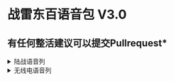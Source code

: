 
# 战雷东百语音包 V3.0

## 有任何整活建议可以提交Pullrequest*

<details>
<summary>陆战语音列</summary>
<table>
    <tr>
        <td>语音名</td>
        <td>触发器</td>
        <td>语音 内容</td>
    </tr>
    <tr>
        <td colspan="3">火炮操作员复诵指令</td>
    </tr>
    <tr>
        <td>voice_message_artillery_1</td>
        <td>火炮操作员复诵火炮指令 数字1</td>
        <td>/</td>
    </tr>
    <tr>
        <td>voice_message_artillery_2</td>
        <td>火炮操作员复诵火炮指令 数字2</td>
        <td>/</td>
    </tr>
    <tr>
        <td>voice_message_artillery_3</td>
        <td>火炮操作员复诵火炮指令 数字3</td>
        <td>/</td>
    </tr>
    <tr>
        <td>voice_message_artillery_4</td>
        <td>火炮操作员复诵火炮指令 数字4</td>
        <td>/</td>
    </tr>
    <tr>
        <td>voice_message_artillery_5</td>
        <td>火炮操作员复诵火炮指令 数字5</td>
        <td>/</td>
    </tr>
    <tr>
        <td>voice_message_artillery_6</td>
        <td>火炮操作员复诵火炮指令 数字6</td>
        <td>/</td>
    </tr>
    <tr>
        <td>voice_message_artillery_7</td>
        <td>火炮操作员复诵火炮指令 数字7</td>
        <td>/</td>
    </tr>
    <tr>
        <td>voice_message_artillery_8</td>
        <td>火炮操作员复诵火炮指令 数字8</td>
        <td>/</td>
    </tr>
    <tr>
        <td>voice_message_artillery_9</td>
        <td>火炮操作员复诵火炮指令 数字9</td>
        <td>/</td>
    </tr>
    <tr>
        <td>voice_message_artillery_10</td>
        <td>火炮操作员复诵火炮指令 数字10</td>
        <td>/</td>
    </tr>
    <tr>
        <td>voice_message_artillery_A</td>
        <td>火炮操作员复诵火炮指令 字母A</td>
        <td>/</td>
    </tr>
    <tr>
        <td>voice_message_artillery_B</td>
        <td>火炮操作员复诵火炮指令 字母B</td>
        <td>/</td>
    </tr>
    <tr>
        <td>voice_message_artillery_C</td>
        <td>火炮操作员复诵火炮指令 字母C</td>
        <td>/</td>
    </tr>
    <tr>
        <td>voice_message_artillery_D</td>
        <td>火炮操作员复诵火炮指令 字母D</td>
        <td>/</td>
    </tr>
    <tr>
        <td>voice_message_artillery_E</td>
        <td>火炮操作员复诵火炮指令 字母E</td>
        <td>/</td>
    </tr>
    <tr>
        <td>voice_message_artillery_F</td>
        <td>火炮操作员复诵火炮指令 字母F</td>
        <td>/</td>
    </tr>
    <tr>
        <td>voice_message_artillery_G</td>
        <td>火炮操作员复诵火炮指令 字母G</td>
        <td>/</td>
    </tr>
    <tr>
        <td>voice_message_artillery_H</td>
        <td>火炮操作员复诵火炮指令 字母H</td>
        <td>/</td>
    </tr>
    <tr>
        <td>voice_message_artillery_I</td>
        <td>火炮操作员复诵火炮指令 字母I</td>
        <td>/</td>
    </tr>
    <tr>
        <td>voice_message_artillery_J</td>
        <td>火炮操作员复诵火炮指令 字母J</td>
        <td>/</td>
    </tr>
    <tr>
        <td>voice_message_artillery_acknowledged_*</td>
        <td>火炮操作员复诵火炮指令 确认打击</td>
        <td>/</td>
    </tr>
    <tr>
        <td>voice_message_artillery_bracketed_*</td>
        <td>火炮操作员复诵火炮指令 确认覆盖</td>
        <td>/</td>
    </tr>
    <tr>
        <td>voice_message_artillery_open_fire_*</td>
        <td>火炮操作员复诵火炮指令 确认开火</td>
        <td>/</td>
    </tr>
    <tr>
        <td>voice_message_artillery_understood_*</td>
        <td>火炮操作员复诵火炮指令 确认打击</td>
        <td>/</td>
    </tr>
    <tr>
        <td colspan="3">空中支援</td>
    </tr>
    <tr>
        <td>voice_message_aviation_on_the_way_v1</td>
        <td>要求空中支援 (街机模式)</td>
        <td>(团长) 我现在刚下高铁嗷!</td>
    </tr>
    <tr>
        <td>voice_message_aviation_on_the_way_v2</td>
        <td>要求空中支援 (街机模式)</td>
        <td>(虎哥) 黑牛白牛dell沈阳了嗷!</td>
    </tr>
    <tr>
        <td>voice_message_aviation_on_the_way_v3</td>
        <td>要求空中支援 (街机模式)</td>
        <td>(赵三金) 咋地没拿我当回事啊!</td>
    </tr>
    <tr>
        <td colspan="3">通讯员喊话内容</td>
    </tr>
    <tr>
        <td>voice_message_chief_air_danger_*_*</td>
        <td>空中警报(敌机)</td>
        <td>(虎哥) 就你还想抓我啊</td>
    </tr>
    <tr>
        <td>voice_message_chief_artillery_danger_*</td>
        <td>火炮即将打击附近</td>
        <td>(刀哥) 举报的诶举报的,你看着没</td>
    </tr>
    <tr>
        <td>voice_message_chief_artillery_danger_*</td>
        <td>火炮即将打击附近</td>
        <td>(刀哥) 天天炸我, 完事这边把还举报我</td>
    </tr>
    <tr>
        <td>voice_message_chief_artillery_danger_*</td>
        <td>火炮即将打击附近</td>
        <td>(刀哥) 天天来轰炸我啊,看着没</td>
    </tr>
    <tr>
        <td>voice_message_chief_battle_loose_*</td>
        <td>对局失败</td>
        <td>(刀哥) 钱扣七百多</td>
    </tr>
    <tr>
        <td>voice_message_chief_battle_start_*_*</td>
        <td>对局开始 通讯员喊话</td>
        <td>(小亮) 你不带你那俩狗徒弟来沈阳了么</td>
    </tr>
    <tr>
        <td>voice_message_chief_battle_win_*</td>
        <td>对局胜利</td>
        <td>(虎哥) 哥们给我拿五百块钱吧</td>
    </tr>
    <tr>
        <td colspan="3">车长喊话内容</td>
    </tr>
    <tr>
        <td>voice_message_commander_art_1</td>
        <td>车长下达火炮指令 数字1</td>
        <td>(刀哥) 噫</td>
    </tr>
    <tr>
        <td>voice_message_commander_art_2</td>
        <td>车长下达火炮指令 数字2</td>
        <td>(刀哥) 而!</td>
    </tr>
    <tr>
        <td>voice_message_commander_art_3</td>
        <td>车长下达火炮指令 数字3</td>
        <td>(刀哥) 山</td>
    </tr>
    <tr>
        <td>voice_message_commander_art_4</td>
        <td>车长下达火炮指令 数字4</td>
        <td>(刀哥) 是!</td>
    </tr>
    <tr>
        <td>voice_message_commander_art_5</td>
        <td>车长下达火炮指令 数字5</td>
        <td>(刀哥) 无↑</td>
    </tr>
    <tr>
        <td>voice_message_commander_art_6</td>
        <td>车长下达火炮指令 数字6</td>
        <td>(刀哥) 六</td>
    </tr>
    <tr>
        <td>voice_message_commander_art_7</td>
        <td>车长下达火炮指令 数字7</td>
        <td>(刀哥) 漆</td>
    </tr>
    <tr>
        <td>voice_message_commander_art_8</td>
        <td>车长下达火炮指令 数字8</td>
        <td>(刀哥) 班</td>
    </tr>
    <tr>
        <td>voice_message_commander_art_9</td>
        <td>车长下达火炮指令 数字9</td>
        <td>(刀哥) 就↑</td>
    </tr>
    <tr>
        <td>voice_message_commander_art_10</td>
        <td>车长下达火炮指令 数字10</td>
        <td>(刀哥) 食↓</td>
    </tr>
    <tr>
        <td>voice_message_commander_art_A</td>
        <td>车长下达火炮指令 字母A</td>
        <td>(刀哥) 啊?!</td>
    </tr>
    <tr>
        <td>voice_message_commander_art_B</td>
        <td>车长下达火炮指令 字母B</td>
        <td>(刀哥) 逼</td>
    </tr>
    <tr>
        <td>voice_message_commander_art_C</td>
        <td>车长下达火炮指令 字母C</td>
        <td>(刀哥) 脆</td>
    </tr>
    <tr>
        <td>voice_message_commander_art_D</td>
        <td>车长下达火炮指令 字母D</td>
        <td>(刀哥) 刀!</td>
    </tr>
    <tr>
        <td>voice_message_commander_art_E</td>
        <td>车长下达火炮指令 字母E</td>
        <td>(刀哥) 一!</td>
    </tr>
    <tr>
        <td>voice_message_commander_art_F</td>
        <td>车长下达火炮指令 字母F</td>
        <td>(刀哥) 封</td>
    </tr>
    <tr>
        <td>voice_message_commander_art_G</td>
        <td>车长下达火炮指令 字母G</td>
        <td>(刀哥) 肛</td>
    </tr>
    <tr>
        <td>voice_message_commander_art_H</td>
        <td>车长下达火炮指令 字母H</td>
        <td>(刀哥) 虎</td>
    </tr>
    <tr>
        <td>voice_message_commander_art_I</td>
        <td>车长下达火炮指令 字母I</td>
        <td>(刀哥) 你</td>
    </tr>
    <tr>
        <td>voice_message_commander_art_J</td>
        <td>车长下达火炮指令 字母J</td>
        <td>(刀哥) 举</td>
    </tr>
    <tr>
        <td>voice_message_commander_art_barrage_*</td>
        <td>车长下达火炮指令 炮击要求覆盖</td>
        <td>/</td>
    </tr>
    <tr>
        <td>voice_message_commander_art_coordinates_*_*</td>
        <td>车长下达火炮指令 炮击标定目标</td>
        <td>/</td>
    </tr>
    <tr>
        <td>voice_message_commander_art_destroy_*</td>
        <td>车长下达火炮指令 炮击要求击毁</td>
        <td>(虎哥) 来后空翻踢死他</td>
    </tr>
    <tr>
        <td>voice_message_commander_art_on_me_*_*</td>
        <td>车长下达火炮指令 炮击标定自己为目标</td>
        <td>(虎哥) 全体目光向我看齐啊...没毛病啊</td>
    </tr>
    <tr>
        <td>voice_message_commander_art_request_*</td>
        <td>车长下达火炮指令 炮击要求启动</td>
        <td>(虎哥) 小亮给他整个活</td>
    </tr>
    <tr>
        <td>voice_message_commander_bail_v1_*</td>
        <td>自主弃车</td>
        <td>(刀哥) 哎呀妈呀没有活了, 拉跨了</td>
    </tr>
    <tr>
        <td>voice_message_commander_bail_v2_*</td>
        <td>自主弃车</td>
        <td>(刀哥) 当场就屎啦</td>
    </tr>
    <tr>
        <td>voice_message_commander_battle_start_v1_*</td>
        <td>对局开始 车长喊话</td>
        <td>(团长) 我来沈阳站了</td>
    </tr>
    <tr>
        <td>voice_message_commander_battle_start_v2_*</td>
        <td>对局开始 车长喊话</td>
        <td>(团长) 你不是说你在沈阳么</td>
    </tr>
    <tr>
        <td>voice_message_commander_correction_002</td>
        <td>车长指示修正角度 20度</td>
        <td>/</td>
    </tr>
    <tr>
        <td>voice_message_commander_correction_004</td>
        <td>车长指示修正角度 40度</td>
        <td>/</td>
    </tr>
    <tr>
        <td>voice_message_commander_correction_006</td>
        <td>车长指示修正角度 60度</td>
        <td>/</td>
    </tr>
    <tr>
        <td>voice_message_commander_correction_008</td>
        <td>车长指示修正角度 80度</td>
        <td>/</td>
    </tr>
    <tr>
        <td>voice_message_commander_correction_010</td>
        <td>车长指示修正角度 100度</td>
        <td>/</td>
    </tr>
    <tr>
        <td>voice_message_commander_correction_012</td>
        <td>车长指示修正角度 120度</td>
        <td>/</td>
    </tr>
    <tr>
        <td>voice_message_commander_correction_014</td>
        <td>车长指示修正角度 140度</td>
        <td>/</td>
    </tr>
    <tr>
        <td>voice_message_commander_correction_016</td>
        <td>车长指示修正角度 160度</td>
        <td>/</td>
    </tr>
    <tr>
        <td>voice_message_commander_correction_left_*</td>
        <td>车长指示朝左修正炮管</td>
        <td>/</td>
    </tr>
    <tr>
        <td>voice_message_commander_correction_right_*</td>
        <td>车长指示朝右修正炮管</td>
        <td>/</td>
    </tr>
    <tr>
        <td>voice_message_commander_crew_lost_*</td>
        <td>成员阵亡</td>
        <td>(虎哥) 啊…徒弟!!</td>
    </tr>
    <tr>
        <td>voice_message_commander_engine_prepare</td>
        <td>引擎待命</td>
        <td>/</td>
    </tr>
    <tr>
        <td>voice_message_commander_engine_start_*</td>
        <td>发动引擎</td>
        <td>/</td>
    </tr>
    <tr>
        <td>voice_message_commander_engine_stop_*</td>
        <td>停止引擎</td>
        <td>/</td>
    </tr>
    <tr>
        <td>voice_message_commander_load_AP_*</td>
        <td>申请装填穿甲弹</td>
        <td>(刀哥) 铁片子</td>
    </tr>
    <tr>
        <td>voice_message_commander_load_canister_*</td>
        <td>申请装填霰弹</td>
        <td>(刀哥) 鞭炮</td>
    </tr>
    <tr>
        <td>voice_message_commander_load_flares_*</td>
        <td>申请装填干扰弹</td>
        <td>(刀哥) 打火机</td>
    </tr>
    <tr>
        <td>voice_message_commander_load_frag_*</td>
        <td>申请装填榴弹</td>
        <td>(刀哥) 敌敌畏</td>
    </tr>
    <tr>
        <td>voice_message_commander_load_HE_*</td>
        <td>申请装填高爆弹</td>
        <td>(刀哥) 肛瘘</td>
    </tr>
    <tr>
        <td>voice_message_commander_load_HEAT_*</td>
        <td>申请装填破甲弹</td>
        <td>(刀哥) 泰森</td>
    </tr>
    <tr>
        <td>voice_message_commander_load_HESH_*</td>
        <td>申请装填碎甲弹</td>
        <td>(刀哥) 胶布</td>
    </tr>
    <tr>
        <td>voice_message_commander_load_missile_*</td>
        <td>申请装填炮射导弹</td>
        <td>(刀哥) 牛牛</td>
    </tr>
    <tr>
        <td>voice_message_commander_load_sabot_*</td>
        <td>申请装填硬芯穿甲弹</td>
        <td>(刀哥) 啤酒瓶子</td>
    </tr>
    <tr>
        <td>voice_message_commander_load_smoke_*</td>
        <td>申请装填烟雾弹</td>
        <td>(刀哥) 煊赫门</td>
    </tr>
    <tr>
        <td>voice_message_commander_move_backward_*</td>
        <td>车长指示后退</td>
        <td>(赵三金) 链子都蹬折了 </td>
    </tr>
    <tr>
        <td>voice_message_commander_move_faster_*</td>
        <td>车长指示加速</td>
        <td>(赵三金) 我开的够快了</td>
    </tr>
    <tr>
        <td>voice_message_commander_move_forward_*</td>
        <td>车长指示前进</td>
        <td>(赵三金) 上哪啊</td>
    </tr>
    <tr>
        <td>voice_message_commander_move_revvs_*</td>
        <td>车长指示倒车</td>
        <td>(赵三金) 你快点的啊!</td>
    </tr>
    <tr>
        <td>voice_message_commander_move_slower_*</td>
        <td>车长指示减速</td>
        <td>(赵三金) 反正我就一直走呢, 开着导航</td>
    </tr>
    <tr>
        <td>voice_message_commander_move_stop_*</td>
        <td>车长指示刹停整车</td>
        <td>(赵三金) 司机, 懂不懂?</td>
    </tr>
    <tr>
        <td>voice_message_commander_night_vision_off_*</td>
        <td>车长指示关闭夜视仪</td>
        <td>/</td>
    </tr>
    <tr>
        <td>voice_message_commander_night_vision_on_*</td>
        <td>车长指示开启夜视仪</td>
        <td>/</td>
    </tr>
    <tr>
        <td>voice_message_commander_reload_*</td>
        <td>车长指示重新装填弹药</td>
        <td>/</td>
    </tr>
    <tr>
        <td>voice_message_commander_shot_*</td>
        <td>车长下达开炮许可</td>
        <td>/</td>
    </tr>
    <tr>
        <td>voice_message_commander_shovel_off_*</td>
        <td>车长指示关闭前车铲</td>
        <td>/</td>
    </tr>
    <tr>
        <td>voice_message_commander_shovel_on_*</td>
        <td>车长指示打开前车铲</td>
        <td>/</td>
    </tr>
    <tr>
        <td>voice_message_commander_stabilizer_off_*</td>
        <td>车长指示关闭稳定器</td>
        <td>/</td>
    </tr>
    <tr>
        <td>voice_message_commander_stabilizer_on_*</td>
        <td>车长指示打开稳定器</td>
        <td>/</td>
    </tr>
    <tr>
        <td>voice_message_commander_target</td>
        <td>车长指示目标</td>
        <td>(刀哥) 搁!</td>
    </tr>
    <tr>
        <td>voice_message_commander_target_1_h</td>
        <td>车长指示目标在1点钟方向</td>
        <td>(刀哥) 噫</td>
    </tr>
    <tr>
        <td>voice_message_commander_target_2_h</td>
        <td>车长指示目标在2点钟方向</td>
        <td>(刀哥) 而!</td>
    </tr>
    <tr>
        <td>voice_message_commander_target_3_h</td>
        <td>车长指示目标在3点钟方向</td>
        <td>(刀哥) 山</td>
    </tr>
    <tr>
        <td>voice_message_commander_target_4_h</td>
        <td>车长指示目标在4点钟方向</td>
        <td>(刀哥) 是!</td>
    </tr>
    <tr>
        <td>voice_message_commander_target_5_h</td>
        <td>车长指示目标在5点钟方向</td>
        <td>(刀哥) 无↑</td>
    </tr>
    <tr>
        <td>voice_message_commander_target_6_h</td>
        <td>车长指示目标在6点钟方向</td>
        <td>(刀哥) 六</td>
    </tr>
    <tr>
        <td>voice_message_commander_target_7_h</td>
        <td>车长指示目标在7点钟方向</td>
        <td>(刀哥) 漆</td>
    </tr>
    <tr>
        <td>voice_message_commander_target_8_h</td>
        <td>车长指示目标在8点钟方向</td>
        <td>(刀哥) 班</td>
    </tr>
    <tr>
        <td>voice_message_commander_target_9_h</td>
        <td>车长指示目标在9点钟方向</td>
        <td>(刀哥) 就↑</td>
    </tr>
    <tr>
        <td>voice_message_commander_target_10_h</td>
        <td>车长指示目标在10点钟方向</td>
        <td>(刀哥) 食↓</td>
    </tr>
    <tr>
        <td>voice_message_commander_target_11_h</td>
        <td>车长指示目标在11点钟方向</td>
        <td>(刀哥) 食↓噫</td>
    </tr>
    <tr>
        <td>voice_message_commander_target_12_h</td>
        <td>车长指示目标在12点钟方向</td>
        <td>(刀哥) 食↓而</td>
    </tr>
    <tr>
        <td>voice_message_commander_target_300_m</td>
        <td>车长指示目标在300米</td>
        <td>(刀哥) 山 白</td>
    </tr>
    <tr>
        <td>voice_message_commander_target_350_m</td>
        <td>车长指示目标在350米</td>
        <td>(刀哥) 山 白 无</td>
    </tr>
    <tr>
        <td>voice_message_commander_target_400_m</td>
        <td>车长指示目标在400米</td>
        <td>(刀哥) 是 白</td>
    </tr>
    <tr>
        <td>voice_message_commander_target_450_m</td>
        <td>车长指示目标在450米</td>
        <td>(刀哥) 是 白 无</td>
    </tr>
    <tr>
        <td>voice_message_commander_target_500_m</td>
        <td>车长指示目标在500米</td>
        <td>(刀哥) 无 白</td>
    </tr>
    <tr>
        <td>voice_message_commander_target_550_m</td>
        <td>车长指示目标在550米</td>
        <td>(刀哥) 无 白 无</td>
    </tr>
    <tr>
        <td>voice_message_commander_target_600_m</td>
        <td>车长指示目标在600米</td>
        <td>(刀哥) 六 白</td>
    </tr>
    <tr>
        <td>voice_message_commander_target_650_m</td>
        <td>车长指示目标在650米</td>
        <td>(刀哥) 六 白 无</td>
    </tr>
    <tr>
        <td>voice_message_commander_target_700_m</td>
        <td>车长指示目标在700米</td>
        <td>(刀哥) 漆 白</td>
    </tr>
    <tr>
        <td>voice_message_commander_target_750_m</td>
        <td>车长指示目标在750米</td>
        <td>(刀哥) 漆 白 无</td>
    </tr>
    <tr>
        <td>voice_message_commander_target_800_m</td>
        <td>车长指示目标在800米</td>
        <td>(刀哥) 班 白</td>
    </tr>
    <tr>
        <td>voice_message_commander_target_850_m</td>
        <td>车长指示目标在850米</td>
        <td>(刀哥) 班 白 无</td>
    </tr>
    <tr>
        <td>voice_message_commander_target_900_m</td>
        <td>车长指示目标在900米</td>
        <td>(刀哥) 就 白</td>
    </tr>
    <tr>
        <td>voice_message_commander_target_950_m</td>
        <td>车长指示目标在950米</td>
        <td>(刀哥) 就 白 无</td>
    </tr>
    <tr>
        <td>voice_message_commander_target_1000_m</td>
        <td>车长指示目标在1000米</td>
        <td>(刀哥) 噫 钱</td>
    </tr>
    <tr>
        <td>voice_message_commander_target_1100_m</td>
        <td>车长指示目标在1100米</td>
        <td>(刀哥) 噫 钱 噫</td>
    </tr>
    <tr>
        <td>voice_message_commander_target_1200_m</td>
        <td>车长指示目标在1200米</td>
        <td>(刀哥) 噫 钱 而</td>
    </tr>
    <tr>
        <td>voice_message_commander_target_1300_m</td>
        <td>车长指示目标在1300米</td>
        <td>(刀哥) 噫 钱 山</td>
    </tr>
    <tr>
        <td>voice_message_commander_target_1400_m</td>
        <td>车长指示目标在1400米</td>
        <td>(刀哥) 噫 钱 是</td>
    </tr>
    <tr>
        <td>voice_message_commander_target_1500_m</td>
        <td>车长指示目标在1500米</td>
        <td>(刀哥) 噫 钱 无</td>
    </tr>
    <tr>
        <td>voice_message_commander_target_1600_m</td>
        <td>车长指示目标在1600米</td>
        <td>(刀哥) 噫 钱 六</td>
    </tr>
    <tr>
        <td>voice_message_commander_target_1700_m</td>
        <td>车长指示目标在1700米</td>
        <td>(刀哥) 噫 钱 漆</td>
    </tr>
    <tr>
        <td>voice_message_commander_target_1800_m</td>
        <td>车长指示目标在1800米</td>
        <td>(刀哥) 噫 钱 班</td>
    </tr>
    <tr>
        <td>voice_message_commander_target_1900_m</td>
        <td>车长指示目标在1900米</td>
        <td>(刀哥) 噫 钱 就</td>
    </tr>
    <tr>
        <td>voice_message_commander_target_2000_m</td>
        <td>车长指示目标在2000米</td>
        <td>(刀哥) 而 钱 </td>
    </tr>
    <tr>
        <td>voice_message_commander_target_APC</td>
        <td>车长指示目标类型 北约装甲运兵车</td>
        <td>(虎哥) 肉丝</td>
    </tr>
    <tr>
        <td>voice_message_commander_target_BMP</td>
        <td>车长指示目标类型 苏联步兵战斗坦克</td>
        <td>(虎哥) 贝塔</td>
    </tr>
    <tr>
        <td>voice_message_commander_target_car</td>
        <td>车长指示目标类型 车辆(总类型)</td>
        <td>(赵三金) 自行车</td>
    </tr>
    <tr>
        <td>voice_message_commander_target_prem_*</td>
        <td>车长指示目标类型 金鹰坦克</td>
        <td>(蛇哥) 病猫!</td>
    </tr>
    <tr>
        <td>voice_message_commander_target_aircraft</td>
        <td>车长指示目标类型 空中单位(飞机)</td>
        <td>(赵三金) 鸟</td>
    </tr>
    <tr>
        <td>voice_message_commander_target_helicopter</td>
        <td>车长指示目标类型 直升机</td>
        <td>(赵三金) 鸟</td>
    </tr>
    <tr>
        <td>voice_message_commander_target_abrams</td>
        <td>车长指示目标类型 艾布拉姆斯</td>
        <td>(虎哥) 小摩托车</td>
    </tr>
    <tr>
        <td>voice_message_commander_target_leclerc</td>
        <td>车长指示目标类型 勒克莱尔</td>
        <td>(虎哥) 硬头皮</td>
    </tr>
    <tr>
        <td>voice_message_commander_target_leopard</td>
        <td>车长指示目标类型 现代豹式坦克</td>
        <td>(虎哥) 跑男</td>
    </tr>
    <tr>
        <td>voice_message_commander_target_merkava</td>
        <td>车长指示目标类型 梅卡瓦</td>
        <td>(虎哥) 绿毛龟</td>
    </tr>
    <tr>
        <td>voice_message_commander_target_MLRS</td>
        <td>车长指示目标类型 自行火箭炮</td>
        <td>(赵三金) 弹弓子!</td>
    </tr>
    <tr>
        <td>voice_message_commander_target_SAM</td>
        <td>车长指示目标类型 地对空导弹</td>
        <td>(刀哥) 弹球!</td>
    </tr>
    <tr>
        <td>voice_message_commander_target_t34</td>
        <td>车长指示目标类型 苏联制T34</td>
        <td>(刀哥) 雷公!</td>
    </tr>
    <tr>
        <td>voice_message_commander_target_t64</td>
        <td>车长指示目标类型 苏联制T64</td>
        <td>(刀哥) 雷公!</td>
    </tr>
    <tr>
        <td>voice_message_commander_target_t72</td>
        <td>车长指示目标类型 苏联制T72</td>
        <td>(刀哥) 雷公!</td>
    </tr>
    <tr>
        <td>voice_message_commander_target_t80</td>
        <td>车长指示目标类型 苏联制T80</td>
        <td>(刀哥) 雷公!</td>
    </tr>
    <tr>
        <td>voice_message_commander_target_panther</td>
        <td>车长指示目标类型 豹式坦克</td>
        <td>(虎哥) 宝马Z4er!</td>
    </tr>
    <tr>
        <td>voice_message_commander_target_tiger</td>
        <td>车长指示目标类型 虎式坦克</td>
        <td>(刀哥) 虎哥!</td>
    </tr>
    <tr>
        <td>voice_message_commander_target_SPAA</td>
        <td>车长指示目标类型 防空车(防空系统)</td>
        <td>(虎哥) 旋风!</td>
    </tr>
    <tr>
        <td>voice_message_commander_target_tank</td>
        <td>车长指示目标类型 坦克(总类型)</td>
        <td>(虎哥) 刀哥嗷!</td>
    </tr>
    <tr>
        <td>voice_message_commander_target_vehicle</td>
        <td>车长指示目标类型 载具(总类型)</td>
        <td>(虎哥) 刀哥嗷!</td>
    </tr>
    <tr>
        <td>voice_message_commander_target_enemy</td>
        <td>车长指示目标类型 敌军单词</td>
        <td>(刀哥) 啊??↑</td>
    </tr>
    <tr>
        <td>voice_message_commander_target_distance_*</td>
        <td>车长指示目标类型 距离单词</td>
        <td>/</td>
    </tr>
    <tr>
        <td>voice_message_commander_target_near_*</td>
        <td>车长指示目标逼近</td>
        <td>/</td>
    </tr>
    <tr>
        <td>voice_message_commander_target_on_the_move_*</td>
        <td>车长指示目标正在移动</td>
        <td>/</td>
    </tr>
    <tr>
        <td>voice_message_commander_ucav_launch_*</td>
        <td>车长指示释放电子侦察机</td>
        <td>/</td>
    </tr>
    <tr>
        <td>voice_message_commander_ucav_recover_*</td>
        <td>车长指示收回电子侦察机</td>
        <td>/</td>
    </tr>
    <tr>
        <td colspan="3">驾驶员/炮手/二炮手 喊话内容</td>
    </tr>
    <tr>
        <td>voice_message_driver_armor_breached_*</td>
        <td>驾驶员报告 我方装甲被穿透</td>
        <td>(刀哥) 你是不是没有事干了</td>
    </tr>
    <tr>
        <td>voice_message_gunner_armor_breached_*</td>
        <td>驾驶员报告 我方装甲被穿透</td>
        <td>(刀哥) 你是不是没有事干了</td>
    </tr>
    <tr>
        <td>voice_message_loader_armor_breached_*</td>
        <td>驾驶员报告 我方装甲被穿透</td>
        <td>(刀哥) 你是不是没有事干了</td>
    </tr>
    <tr>
        <td>voice_message_driver_battle_ready_*</td>
        <td>对局开始 驾驶员 喊话</td>
        <td>(唐老鸭) 这玩意都不能白卡啊, 记住了</td>
    </tr>
    <tr>
        <td>voice_message_gunner_battle_ready_*</td>
        <td>对局开始 炮手 喊话</td>
        <td>(虎哥) 我宣布个事</td>
    </tr>
    <tr>
        <td>voice_message_loader_battle_ready_*</td>
        <td>对局开始 二炮手 喊话</td>
        <td>(刀哥) 没有用,有啥用啊!</td>
    </tr>
    <tr>
        <td>voice_message_driver_gunner_stunned_*</td>
        <td>炮手受伤</td>
        <td>(虎哥) 放开我徒弟雷公</td>
    </tr>
    <tr>
        <td>voice_message_loader_gunner_stunned_*</td>
        <td>炮手受伤</td>
        <td>(虎哥) 放开我徒弟雷公</td>
    </tr>
    <tr>
        <td>voice_message_loader_gunner_stunned_*</td>
        <td>炮手受伤</td>
        <td>(虎哥) 放开我徒弟雷公</td>
    </tr>
    <tr>
        <td>voice_message_gunner_damaged_*</td>
        <td>炮手受伤</td>
        <td>(虎哥) 放开我徒弟雷公</td>
    </tr>
    <tr>
        <td>voice_message_driver_gunner_unconscious_*</td>
        <td>炮手阵亡</td>
        <td>(虎哥) 放开我徒弟雷公</td>
    </tr>
    <tr>
        <td>voice_message_loader_gunner_unconscious_*</td>
        <td>炮手阵亡</td>
        <td>(虎哥) 放开我徒弟雷公</td>
    </tr>
    <tr>
        <td>voice_message_loader_driver_stunned_*</td>
        <td>驾驶员受伤</td>
        <td>(小亮) 呃, 唐老鸭要不行了</td>
    </tr>
    <tr>
        <td>voice_message_gunner_driver_stunned_*</td>
        <td>驾驶员受伤</td>
        <td>(小亮) 呃, 唐老鸭要不行了</td>
    </tr>
    <tr>
        <td>voice_message_driver_damaged_*</td>
        <td>驾驶员受伤</td>
        <td>(小亮) 呃, 唐老鸭要不行了</td>
    </tr>
    <tr>
        <td>voice_message_loader_driver_unconscious_*</td>
        <td>驾驶员阵亡</td>
        <td>(小亮) 呃, 唐老鸭要不行了</td>
    </tr>
    <tr>
        <td>voice_message_gunner_driver_unconscious_*</td>
        <td>驾驶员阵亡</td>
        <td>(小亮) 呃, 唐老鸭要不行了</td>
    </tr>
    <tr>
        <td>voice_message_driver_loader_stunned_*</td>
        <td>二炮手受伤</td>
        <td>(虎哥) 放开我徒弟</td>
    </tr>
    <tr>
        <td>voice_message_gunner_loader_stunned_*</td>
        <td>二炮手受伤</td>
        <td>(虎哥) 放开我徒弟</td>
    </tr>
    <tr>
        <td>voice_message_loader_damaged_*</td>
        <td>二炮手受伤</td>
        <td>(虎哥) 放开我徒弟</td>
    </tr>
    <tr>
        <td>voice_message_driver_loader_unconscious_*</td>
        <td>二炮手阵亡</td>
        <td>(虎哥) 放开我徒弟</td>
    </tr>
    <tr>
        <td>voice_message_gunner_loader_unconscious_*</td>
        <td>二炮手阵亡</td>
        <td>(虎哥) 放开我徒弟</td>
    </tr>
    <tr>
        <td>voice_message_driver_fire_engine_*</td>
        <td>驾驶员 报告引擎起火</td>
        <td>(刀哥) 我咋地了!</td>
    </tr>
    <tr>
        <td>voice_message_gunner_fire_engine_*</td>
        <td>主炮手 报告引擎起火</td>
        <td>(刀哥) 我咋地了!</td>
    </tr>
    <tr>
        <td>voice_message_loader_fire_engine_*</td>
        <td>二炮手 报告引擎起火</td>
        <td>(刀哥) 我咋地了!</td>
    </tr>
    <tr>
        <td>voice_message_driver_fire_extinguished_*</td>
        <td>驾驶员 报告引擎火已熄灭</td>
        <td>(刀哥) 冰红茶的水</td>
    </tr>
    <tr>
        <td>voice_message_gunner_fire_extinguished_*</td>
        <td>主炮手 报告引擎火已熄灭</td>
        <td>(刀哥) 冰红茶的水</td>
    </tr>
    <tr>
        <td>voice_message_loader_fire_extinguished_*</td>
        <td>二炮手 报告引擎火已熄灭</td>
        <td>(刀哥) 冰红茶的水</td>
    </tr>
    <tr>
        <td>voice_message_driver_fire_fighting_compartment_*</td>
        <td>驾驶员 报告操作室起火</td>
        <td>(刀哥) 打火机也没了!</td>
    </tr>
    <tr>
        <td>voice_message_gunner_fire_fighting_compartment_*</td>
        <td>主炮手 报告操作室起火</td>
        <td>(刀哥) 打火机也没了!</td>
    </tr>
    <tr>
        <td>voice_message_loader_fire_fighting_compartment_*</td>
        <td>二炮手 报告操作室起火</td>
        <td>(刀哥) 打火机也没了!</td>
    </tr>
    <tr>
        <td>voice_message_driver_fire_munition_compartment_*</td>
        <td>驾驶员 报告弹药架起火</td>
        <td>(刀哥) 我把脑袋剁了</td>
    </tr>
    <tr>
        <td>voice_message_gunner_fire_munition_compartment_*</td>
        <td>主炮手 报告弹药架起火</td>
        <td>(刀哥) 我把脑袋剁了</td>
    </tr>
    <tr>
        <td>voice_message_loader_fire_munition_compartment_*</td>
        <td>二炮手 报告弹药架起火</td>
        <td>(刀哥) 我把脑袋剁了</td>
    </tr>
    <tr>
        <td>voice_message_driver_fire_*</td>
        <td>驾驶员 报告火情</td>
        <td>(刀哥) 不就是炒作么</td>
    </tr>
    <tr>
        <td>voice_message_gunner_fire_*</td>
        <td>主炮手 报告火情</td>
        <td>(刀哥) 不就是炒作么</td>
    </tr>
    <tr>
        <td>voice_message_loader_fire_*</td>
        <td>二炮手 报告火情</td>
        <td>(刀哥) 不就是炒作么</td>
    </tr>
    <tr>
        <td>voice_message_driver_weve_been_hit_*</td>
        <td>驾驶员 报告 车被命中</td>
        <td>(赵三金) 你个beyond / 你个golangs的 / 挺牛逼</td>
    </tr>
    <tr>
        <td>voice_message_gunner_weve_been_hit_*</td>
        <td>主炮手 报告 车被命中</td>
        <td>(赵三金) 你个beyond / 你个golangs的 / 挺牛逼</td>
    </tr>
    <tr>
        <td>voice_message_loader_weve_been_hit_*</td>
        <td>二炮手 报告 车被命中</td>
        <td>(赵三金) 你个beyond / 你个golangs的 / 挺牛逼</td>
    </tr>
    <tr>
        <td>voice_message_driver_taking_command_*</td>
        <td>驾驶员 报告正在代理车长</td>
        <td>(黑牛) 团长他不行了他这是什么啊这是</td>
    </tr>
    <tr>
        <td>voice_message_gunner_taking_command_*</td>
        <td>主炮手 报告正在代理车长</td>
        <td>(黑牛) 团长他不行了他这是什么啊这是</td>
    </tr>
    <tr>
        <td>voice_message_loader_taking_command_*</td>
        <td>二炮手 报告正在代理车长</td>
        <td>(黑牛) 团长他不行了他这是什么啊这是</td>
    </tr>
    <tr>
        <td>voice_message_driver_correction_bracketed_*</td>
        <td>驾驶员报告 命中敌军装甲</td>
        <td>(虎哥) 硬刀硬枪硬头皮</td>
    </tr>
    <tr>
        <td>voice_message_driver_correction_hit_v1</td>
        <td>驾驶员报告命中敌军</td>
        <td>(虎哥) 你狗屁才艺</td>
    </tr>
    <tr>
        <td>voice_message_driver_correction_hit_v2</td>
        <td>驾驶员报告命中敌军</td>
        <td>(虎哥) 我跟你俩闹呢啊</td>
    </tr>
    <tr>
        <td>voice_message_driver_correction_hit_v3</td>
        <td>驾驶员报告命中敌军</td>
        <td>(虎哥) 没毛病嗷</td>
    </tr>
    <tr>
        <td>voice_message_driver_correction_hit_v4</td>
        <td>驾驶员报告命中敌军</td>
        <td>(虎哥) 虎拳</td>
    </tr>
    <tr>
        <td>voice_message_driver_correction_hit_v5</td>
        <td>驾驶员报告命中敌军</td>
        <td>(虎哥) 人不人鬼不鬼的</td>
    </tr>
    <tr>
        <td>voice_message_driver_correction_hit_v6</td>
        <td>驾驶员报告命中敌军</td>
        <td>(虎哥) 嗷你别别你轻易别惹我嗷</td>
    </tr>
    <tr>
        <td>voice_message_driver_correction_target_hit_v1</td>
        <td>驾驶员报告敌军被摧毁</td>
        <td>(虎哥) 谁不会啊</td>
    </tr>
    <tr>
        <td>voice_message_driver_correction_target_hit_v2</td>
        <td>驾驶员报告敌军被摧毁</td>
        <td>(虎哥) 那团长你就是歌姬吧</td>
    </tr>
    <tr>
        <td>voice_message_driver_correction_target_hit_v3</td>
        <td>驾驶员报告敌军被摧毁</td>
        <td>(虎哥) O! K!</td>
    </tr>
    <tr>
        <td>voice_message_driver_correction_target_hit_v4</td>
        <td>驾驶员报告敌军被摧毁</td>
        <td>(虎哥) 第中之第</td>
    </tr>
    <tr>
        <td>voice_message_driver_correction_target_hit_v5</td>
        <td>驾驶员报告敌军被摧毁</td>
        <td>(虎哥) 傻篮子</td>
    </tr>
    <tr>
        <td>voice_message_driver_correction_target_hit_v6</td>
        <td>驾驶员报告敌军被摧毁</td>
        <td>(虎哥) 你算哪根葱啊</td>
    </tr>
    <tr>
        <td>voice_message_driver_correction_undershoot_*</td>
        <td>我方命中过穿</td>
        <td>(唐老鸭) 这个第中之第</td>
    </tr>
    <tr>
        <td>voice_message_driver_engine_fuel_leak_*_*</td>
        <td>驾驶员报告 引擎漏油</td>
        <td>(刀哥) 露牛字了</td>
    </tr>
    <tr>
        <td>voice_message_driver_engine_ready_*</td>
        <td>驾驶员报告 引擎准备完成</td>
        <td>(虎哥) 我现在即刻启程</td>
    </tr>
    <tr>
        <td>voice_message_driver_engine_repaired_*_*</td>
        <td>驾驶员报告 引擎维修完毕</td>
        <td>(虎哥) 去去去,稍一稍,稍一稍</td>
    </tr>
    <tr>
        <td>voice_message_driver_engine_stalled_*</td>
        <td>驾驶员报告 引擎因故失效</td>
        <td>(虎哥) 给我好好看看病</td>
    </tr>
    <tr>
        <td>voice_message_driver_left_track_*</td>
        <td>驾驶员报告 左履带被命中</td>
        <td>(虎哥) 腰子给我创掉了, 一拉拉淌血</td>
    </tr>
    <tr>
        <td>voice_message_driver_right_track_*</td>
        <td>驾驶员报告 右履带被命中</td>
        <td>(虎哥) 好悬给我李宁给我干开线了</td>
    </tr>
    <tr>
        <td>voice_message_driver_running_gear_damaged_*</td>
        <td>驾驶员报告 主轮受损</td>
        <td>(虎哥) 这一大飞脚嗷</td>
    </tr>
    <tr>
        <td>voice_message_driver_track_lost_*_*</td>
        <td>驾驶员报告 履带断裂</td>
        <td>(虎哥) 你跟我玩india</td>
    </tr>
    <tr>
        <td>voice_message_driver_tracks_repaired_*_*</td>
        <td>驾驶员报告 履带修复</td>
        <td>(虎哥) 去去去,稍一稍,稍一稍</td>
    </tr>
    <tr>
        <td>voice_message_driver_radiator_damaged_v1</td>
        <td>驾驶员报告 散热器损坏</td>
        <td>(刀哥) 咋地了!!</td>
    </tr>
    <tr>
        <td>voice_message_driver_wheel_lost_*_*</td>
        <td>驾驶员报告 轮胎损坏</td>
        <td>(刀哥) 你是何方的畜生</td>
    </tr>
    <tr>
        <td>voice_message_driver_wheel_repaired_*</td>
        <td>驾驶员报告 轮胎修复</td>
        <td>(虎哥) 去去去,稍一稍,稍一稍</td>
    </tr>
    <tr>
        <td>voice_message_driver_move_forward_*</td>
        <td>驾驶员报告 车正在前进</td>
        <td>/</td>
    </tr>
    <tr>
        <td>voice_message_driver_obstacle_*</td>
        <td>驾驶员报告 车遇到障碍</td>
        <td>/</td>
    </tr>
    <tr>
        <td>voice_message_driver_on_the_move_*</td>
        <td>驾驶员报告 车正在移动到目标</td>
        <td>/</td>
    </tr>
    <tr>
        <td>voice_message_driver_transmission_damaged_*</td>
        <td>驾驶员报告 无线电组件损坏</td>
        <td>/</td>
    </tr>
    <tr>
        <td>voice_message_driver_correction_left_*</td>
        <td>驾驶员报告修正 左方向</td>
        <td>/</td>
    </tr>
    <tr>
        <td>voice_message_driver_correction_retreat_*</td>
        <td>驾驶员报告修正 撤退</td>
        <td>/</td>
    </tr>
    <tr>
        <td>voice_message_driver_correction_right_*</td>
        <td>驾驶员报告修正 右方向</td>
        <td>/</td>
    </tr>
    <tr>
        <td>voice_message_driver_turning_left_*</td>
        <td>驾驶员报告 正在转向左侧</td>
        <td>/</td>
    </tr>
    <tr>
        <td>voice_message_driver_turning_right_*</td>
        <td>驾驶员报告 正在转向右侧</td>
        <td>/</td>
    </tr>
    <tr>
        <td>voice_message_loader_mg_ready_*</td>
        <td>二炮手确认装填完毕</td>
        <td>(刀哥) 完事了嗷!</td>
    </tr>
    <tr>
        <td>voice_message_loader_load_*_*</td>
        <td>二炮手确认装填完毕</td>
        <td>(刀哥) 完事了嗷!</td>
    </tr>
    <tr>
        <td>voice_message_gunner_turret_left_*</td>
        <td>炮手报告 炮朝左移</td>
        <td>/</td>
    </tr>
    <tr>
        <td>voice_message_gunner_turret_right_*</td>
        <td>炮手报告 炮朝右移</td>
        <td>/</td>
    </tr>
    <tr>
        <td>voice_message_gunner_shot_*</td>
        <td>炮手报告 炮待击发</td>
        <td>/</td>
    </tr>
    <tr>
        <td>voice_message_gunner_cannon_ready_*_*</td>
        <td>炮手报告 主炮待命</td>
        <td>/</td>
    </tr>
    <tr>
        <td>voice_message_gunner_barrel_damaged_*</td>
        <td>炮手报告 炮管损坏</td>
        <td>(虎哥) 别打啦!!!</td>
    </tr>
    <tr>
        <td>voice_message_gunner_breech_damaged_v1</td>
        <td>炮手报告 炮闩损坏</td>
        <td>(虎哥) 别打!!</td>
    </tr>
    <tr>
        <td>voice_message_gunner_rotation_drive_damaged_*</td>
        <td>炮手报告 方向机损坏</td>
        <td>(团长) 你看看啥样了这都!</td>
    </tr>
    <tr>
        <td>voice_message_gunner_rotation_drive_repaired_*</td>
        <td>炮手报告 方向机修复</td>
        <td>(虎哥) 往后稍一梢</td>
    </tr>
    <tr>
        <td>voice_message_gunner_elevation_drive_damaged_*</td>
        <td>炮手报告 高低机损坏</td>
        <td>(团长) 你看看啥样了这都!</td>
    </tr>
    <tr>
        <td>voice_message_gunner_elevation_drive_repaired_*</td>
        <td>炮手报告 高低机修复</td>
        <td>(虎哥) 往后稍一梢</td>
    </tr>
    <tr>
        <td>voice_message_gunner_mg_aa_lost_*</td>
        <td>炮手报告 高机损坏</td>
        <td>/</td>
    </tr>
    <tr>
        <td>voice_message_gunner_mg_directional_lost_*</td>
        <td>炮手报告 同轴机枪损坏</td>
        <td>/</td>
    </tr>
    <tr>
        <td>voice_message_gunner_mg_ready_*</td>
        <td>炮手报告 机枪就绪</td>
        <td>/</td>
    </tr>
    <tr>
        <td>voice_message_gunner_misfire_*</td>
        <td>炮手报告 误失炮射</td>
        <td>/</td>
    </tr>
    <tr>
        <td>voice_message_gunner_cannon_drives_repaired_*</td>
        <td>炮手报告 主炮修复</td>
        <td>/</td>
    </tr>
</table>
</details>

<details>
<summary>无线电语音列</summary>
<table>
    <tr>
        <td>语音名</td>
        <td>触发器</td>
        <td>语音 内容</td>
    </tr>
    <tr>
        <td colspan="3">fx/ (任务完成效果)</td>
    </tr>
    <tr>
        <td>mission_complete_fx</td>
        <td>任务完成触发音效</td>
        <td>/</td>
    </tr>
    <tr>
        <td colspan="3">mission_complete/ (任务完成触发语音)</td>
    </tr>
    <tr>
        <td>mission_complete_victory_01_1_v1</td>
        <td>任务完成触发音效</td>
        <td>/</td>
    </tr>
    <tr>
        <td colspan="3">voice_message/ (无线电语音)</td>
    </tr>
    <tr>
        <td>voice_message_attack_A_*_*</td>
        <td>无线电要求 进攻A点</td>
        <td>(刀哥) 上呢个车站</td>
    </tr>
    <tr>
        <td>voice_message_defend_A_*_*</td>
        <td>无线电要求 防御A点</td>
        <td>(刀哥) 上呢个车站</td>
    </tr>
    <tr>
        <td>voice_message_attack_B_*_*</td>
        <td>无线电要求 进攻B点</td>
        <td>(刀哥) 上药店</td>
    </tr>
    <tr>
        <td>voice_message_defend_B_*_*</td>
        <td>无线电要求 防御B点</td>
        <td>(刀哥) 上药店</td>
    </tr>
    <tr>
        <td>voice_message_attack_C_*_*</td>
        <td>无线电要求 进攻C点</td>
        <td>(刀哥) 上诊所</td>
    </tr>
    <tr>
        <td>voice_message_defend_C_*_*</td>
        <td>无线电要求 防御C点</td>
        <td>(刀哥) 上诊所</td>
    </tr>
    <tr>
        <td>voice_message_attack_D_*_*</td>
        <td>无线电要求 进攻D点</td>
        <td>(刀哥) 到沈阳了</td>
    </tr>
    <tr>
        <td>voice_message_defend_D_*_*</td>
        <td>无线电要求 防御D点</td>
        <td>(刀哥) 到沈阳了</td>
    </tr>
    <tr>
        <td>voice_message_attack_enemy_base_*_*</td>
        <td>无线电要求 进攻敌军基地</td>
        <td>(虎哥) 等我到调兵山的嗷</td>
    </tr>
    <tr>
        <td>voice_message_attack_enemy_troops_*_*</td>
        <td>无线电要求 进攻敌军部队</td>
        <td>(虎哥) 我TM来啦!</td>
    </tr>
    <tr>
        <td>voice_message_attack_target_*_*</td>
        <td>无线电要求 进攻</td>
        <td>(虎哥) 你等着嗷</td>
    </tr>
    <tr>
        <td>voice_message_attacking_target_*_*</td>
        <td>无线电汇报 正在进攻目标</td>
        <td>(虎哥) 有什么事冲我来嗷</td>
    </tr>
    <tr>
        <td>voice_message_attention_to_point_*_*</td>
        <td>无线电地图 标定汇报地图某区域</td>
        <td>(团长) 报点！</td>
    </tr>
    <tr>
        <td>voice_message_check_your_six_*_*</td>
        <td>无线电要求 检查六点钟方向</td>
        <td>(虎哥) 好好给他照照!</td>
    </tr>
    <tr>
        <td>voice_message_cover_base_*_*</td>
        <td>无线电要求 掩护基地(回防)</td>
        <td>(团长) 我现在就抓你去等我嗷!</td>
    </tr>
    <tr>
        <td>voice_message_cover_me_*_*</td>
        <td>无线电要求 队友掩护</td>
        <td>(虎哥) 等你等得花都快谢了</td>
    </tr>
    <tr>
        <td>voice_message_follow_me_*_*</td>
        <td>无线电要求 队友跟随</td>
        <td>(虎哥) 希望你能给我个机会</td>
    </tr>
    <tr>
        <td>voice_message_landing_*_*</td>
        <td>无线电汇报 正在降落</td>
        <td>(虎哥) 就你还想抓我啊</td>
    </tr>
    <tr>
        <td>voice_message_no_*_*</td>
        <td>无线电汇报 不行</td>
        <td>(虎哥) 不行嗷</td>
    </tr>
    <tr>
        <td>voice_message_reloading_*_*</td>
        <td>无线电汇报 正在重新装填</td>
        <td>(虎哥) 我就都吃了嗷</td>
    </tr>
    <tr>
        <td>voice_message_repairing_*_*</td>
        <td>无线电汇报 正在维修</td>
        <td>(虎哥) 我这骨头疼啊，腿疼啊，好好给我看看病</td>
    </tr>
    <tr>
        <td>voice_message_return_to_base_*_*</td>
        <td>无线电汇报 返航到基地</td>
        <td>(虎哥) 我见你我得躲远远的</td>
    </tr>
    <tr>
        <td>voice_message_sorry_*_*</td>
        <td>无线电汇报 对不起</td>
        <td>(虎哥) 我是个shabby</td>
    </tr>
    <tr>
        <td>voice_message_thank_you_*_*</td>
        <td>无线电汇报 感谢</td>
        <td>(虎哥) 你人也非常不错</td>
    </tr>
    <tr>
        <td>voice_message_well_done_*_*</td>
        <td>无线电汇报 做的好</td>
        <td>(虎哥) 我是发自内心的喜欢你</td>
    </tr>
    <tr>
        <td>voice_message_yes_*_*</td>
        <td>无线电汇报 可以</td>
        <td>(虎哥) 好好好, 好好好</td>
    </tr>
    <tr>
        <td colspan="3">/ (空战/基础无线电语音)</td>
    </tr>
    <tr>
        <td>base_AD_mission_start_v1</td>
        <td>基地无线电任务应答 空域防御</td>
        <td>/</td>
    </tr>
    <tr>
        <td>base_AfD_mission_start_v1</td>
        <td>基地无线电任务应答 空域控制</td>
        <td>/</td>
    </tr>
    <tr>
        <td>base_BC_mission_start_v1</td>
        <td>基地无线电任务应答 战区控制</td>
        <td>/</td>
    </tr>
    <tr>
        <td>base_BfD_mission_start_v1</td>
        <td>基地无线电任务应答 战区防御</td>
        <td>/</td>
    </tr>
    <tr>
        <td>base_player_inZone_air_v1</td>
        <td>基地无线电任务应答 空中战区进入</td>
        <td>/</td>
    </tr>
    <tr>
        <td>base_player_inZone_ground_v1</td>
        <td>基地无线电任务应答 地面战区进入</td>
        <td>/</td>
    </tr>
    <tr>
        <td>base_player_inZone_leave_v1</td>
        <td>基地无线电任务应答 离开战斗区域</td>
        <td>/</td>
    </tr>
    <tr>
        <td>pilot_base_destroyed_ally_*</td>
        <td>友军 基地被摧毁</td>
        <td>/</td>
    </tr>
    <tr>
        <td>pilot_base_destroyed_enemy_*</td>
        <td>敌军 基地被摧毁</td>
        <td>/</td>
    </tr>
    <tr>
        <td>pilot_base_underattack_*_*</td>
        <td>基地正在被打击</td>
        <td>/</td>
    </tr>
    <tr>
        <td>pilot_capture_gm_ally_*</td>
        <td>队友占领地面区域</td>
        <td>/</td>
    </tr>
    <tr>
        <td>pilot_capture_gm_enemy_*</td>
        <td>敌军占领地面区域</td>
        <td>/</td>
    </tr>
    <tr>
        <td>pilot_capture_ground_ally*_*</td>
        <td>友军占领机场</td>
        <td>/</td>
    </tr>
    <tr>
        <td>pilot_capture_ground_enemy*_*</td>
        <td>敌军占领机场</td>
        <td>/</td>
    </tr>
    <tr>
        <td>pilot_capture_zone_ally_*</td>
        <td>友军占领区域</td>
        <td>/</td>
    </tr>
    <tr>
        <td>pilot_capture_zone_enemy_*</td>
        <td>敌军占领区域</td>
        <td>/</td>
    </tr>
    <tr>
        <td>pilot_mission_complete_*_*</td>
        <td>我军胜利</td>
        <td>/</td>
    </tr>
    <tr>
        <td>pilot_mission_fail_*_*</td>
        <td>我军失败</td>
        <td>/</td>
    </tr>
    <tr>
        <td>pilot_mission_start_add*_*</td>
        <td>任务开始</td>
        <td>/</td>
    </tr>
    <tr>
        <td>pilot_point_underattack_*_*</td>
        <td>我军遭受攻击</td>
        <td>/</td>
    </tr>
    <tr>
        <td>pilot_reinforcements_air_ally_*</td>
        <td>我军获增援</td>
        <td>/</td>
    </tr>
    <tr>
        <td>pilot_reinforcements_air_enemy_*</td>
        <td>敌军获增援</td>
        <td>/</td>
    </tr>
    <tr>
        <td>pilot_tickets_lead_continue_ally_*_*</td>
        <td>我军获得战场主动权</td>
        <td>/</td>
    </tr>
    <tr>
        <td>pilot_tickets_lead_continue_enemy_*_*</td>
        <td>敌军获得战场主动权</td>
        <td>/</td>
    </tr>
    <tr>
        <td>pilot_tickets_lead_start_ally_*_*</td>
        <td>我军点数获得主动权</td>
        <td>/</td>
    </tr>
    <tr>
        <td>pilot_tickets_lead_start_enemy_*_*</td>
        <td>敌军点数获得主动权</td>
        <td>/</td>
    </tr>
    <tr>
        <td>pilot_tickets_lead_zone_ally_*_*</td>
        <td>我军获得大部分据点</td>
        <td>/</td>
    </tr>
    <tr>
        <td>pilot_tickets_lead_zone_enemy_*_*</td>
        <td>敌军获得大部分据点</td>
        <td>/</td>
    </tr>
    <tr>
        <td colspan="3">voice_message/additional_01/ (无线电语音)</td>
    </tr>
    <tr>
        <td>voice_message_100_m</td>
        <td>空高数字单词 100米</td>
        <td>(刀哥) 一 百</td>
    </tr>
    <tr>
        <td>voice_message_200_m</td>
        <td>空高数字单词 200米</td>
        <td>(刀哥) 二 百</td>
    </tr>
    <tr>
        <td>voice_message_300_ft</td>
        <td>空高数字单词 300英尺（91.44米）</td>
        <td>(刀哥) 三 百</td>
    </tr>
    <tr>
        <td>voice_message_300_m</td>
        <td>空高数字单词 300米</td>
        <td>(刀哥) 三 百</td>
    </tr>
    <tr>
        <td>voice_message_400_m</td>
        <td>空高数字单词 400米</td>
        <td>(刀哥) 四 百</td>
    </tr>
    <tr>
        <td>voice_message_500_m</td>
        <td>空高数字单词 500米</td>
        <td>(刀哥) 五 百</td>
    </tr>
    <tr>
        <td>voice_message_600_ft</td>
        <td>空高数字单词 600英尺（182.88米）</td>
        <td>(刀哥) 六 百</td>
    </tr>
    <tr>
        <td>voice_message_900_ft</td>
        <td>空高数字单词 900英尺（274.32米）</td>
        <td>(刀哥) 九 百</td>
    </tr>
    <tr>
        <td>voice_message_1000_m</td>
        <td>空高数字单词 1000米</td>
        <td>(刀哥) 一 千</td>
    </tr>
    <tr>
        <td>voice_message_1200_ft</td>
        <td>空高数字单词 1200英尺（365.76米）</td>
        <td>(刀哥) 一 千 二</td>
    </tr>
    <tr>
        <td>voice_message_1500_ft</td>
        <td>空高数字单词 1500英尺（457.2米）</td>
        <td>(刀哥) 一 千 五</td>
    </tr>
    <tr>
        <td>voice_message_1500_m</td>
        <td>空高数字单词 1500米</td>
        <td>(刀哥) 一 千 五</td>
    </tr>
    <tr>
        <td>voice_message_2000_m</td>
        <td>空高数字单词 2000米</td>
        <td>(刀哥) 二 千</td>
    </tr>
    <tr>
        <td>voice_message_2500_m</td>
        <td>空高数字单词 2500米</td>
        <td>(刀哥) 二 千 五</td>
    </tr>
    <tr>
        <td>voice_message_3000_ft</td>
        <td>空高数字单词 3000英尺（914.4米）</td>
        <td>(刀哥) 三 千</td>
    </tr>
    <tr>
        <td>voice_message_3000_m</td>
        <td>空高数字单词 3000米</td>
        <td>(刀哥) 三 千</td>
    </tr>
    <tr>
        <td>voice_message_4000_m</td>
        <td>空高数字单词 4000米</td>
        <td>(刀哥) 四 千</td>
    </tr>
    <tr>
        <td>voice_message_4500_ft</td>
        <td>空高数字单词 4500英尺（1371.6米）</td>
        <td>(刀哥) 四 千 五</td>
    </tr>
    <tr>
        <td>voice_message_5000_m</td>
        <td>空高数字单词 5000米</td>
        <td>(刀哥) 五 千</td>
    </tr>
    <tr>
        <td>voice_message_6000_ft</td>
        <td>空高数字单词 6000英尺（1828.8米）</td>
        <td>(刀哥) 六 千</td>
    </tr>
    <tr>
        <td>voice_message_6000_m</td>
        <td>空高数字单词 6000米</td>
        <td>(刀哥) 六 千</td>
    </tr>
    <tr>
        <td>voice_message_7000_m</td>
        <td>空高数字单词 7000米</td>
        <td>(刀哥) 七 千</td>
    </tr>
    <tr>
        <td>voice_message_7500_ft</td>
        <td>空高数字单词 7500英尺（2286米）</td>
        <td>(刀哥) 七 千 五</td>
    </tr>
    <tr>
        <td>voice_message_8000_m</td>
        <td>空高数字单词 8000米</td>
        <td>(刀哥) 八 千</td>
    </tr>
    <tr>
        <td>voice_message_9000_ft</td>
        <td>空高数字单词 9000英尺（2743.2米）</td>
        <td>(刀哥) 九 千</td>
    </tr>
    <tr>
        <td>voice_message_9000_m</td>
        <td>空高数字单词 9000米</td>
        <td>(刀哥) 九 千</td>
    </tr>
    <tr>
        <td>voice_message_10000_m</td>
        <td>空高数字单词 10000米</td>
        <td>(刀哥) 十 千</td>
    </tr>
    <tr>
        <td>voice_message_12000_ft</td>
        <td>空高数字单词 12000英尺（3657.6米）</td>
        <td>(刀哥) 十 二 千</td>
    </tr>
    <tr>
        <td>voice_message_15000_ft</td>
        <td>空高数字单词 15000英尺（4572米）</td>
        <td>(刀哥) 十 五 千</td>
    </tr>
    <tr>
        <td>voice_message_18000_ft</td>
        <td>空高数字单词 18000英尺（5486.4米）</td>
        <td>(刀哥) 十 八 千</td>
    </tr>
    <tr>
        <td>voice_message_21000_ft</td>
        <td>空高数字单词 21000英尺（6400.8米）</td>
        <td>(刀哥) 二 十 一 千</td>
    </tr>
    <tr>
        <td>voice_message_24000_ft</td>
        <td>空高数字单词 24000英尺（7315.2米）</td>
        <td>(刀哥) 二 十 四 千</td>
    </tr>
    <tr>
        <td>voice_message_27000_ft</td>
        <td>空高数字单词 27000英尺（8229.6米）</td>
        <td>(刀哥) 二 十 七 千</td>
    </tr>
    <tr>
        <td>voice_message_30000_ft</td>
        <td>空高数字单词 30000英尺（9144米）</td>
        <td>(刀哥) 三 十 千</td>
    </tr>
    <tr>
        <td>voice_message_air_recon_*</td>
        <td>请求空中探测</td>
        <td>(刀哥) 哪去了? 看不出来！</td>
    </tr>
    <tr>
        <td>voice_message_air_support_*</td>
        <td>请求空中支援</td>
        <td>(刀哥) 你爱刷不刷！你能给我, 给我刷啥啊?</td>
    </tr>
    <tr>
        <td>voice_message_air_*</td>
        <td>空中(单词)</td>
        <td>(刀哥) 很多人</td>
    </tr>
    <tr>
        <td>voice_message_bearing_10</td>
        <td>朝向方向单词 10度</td>
        <td>(刀哥) 一 圈</td>
    </tr>
    <tr>
        <td>voice_message_bearing_20</td>
        <td>朝向方向单词 20度</td>
        <td>(刀哥) 二 圈</td>
    </tr>
    <tr>
        <td>voice_message_bearing_30</td>
        <td>朝向方向单词 30度</td>
        <td>(刀哥) 三 圈</td>
    </tr>
    <tr>
        <td>voice_message_bearing_40</td>
        <td>朝向方向单词 40度</td>
        <td>(刀哥) 四 圈</td>
    </tr>
    <tr>
        <td>voice_message_bearing_50</td>
        <td>朝向方向单词 50度</td>
        <td>(刀哥) 五 圈</td>
    </tr>
    <tr>
        <td>voice_message_bearing_60</td>
        <td>朝向方向单词 60度</td>
        <td>(刀哥) 六 圈</td>
    </tr>
    <tr>
        <td>voice_message_bearing_70</td>
        <td>朝向方向单词 70度</td>
        <td>(刀哥) 七 圈</td>
    </tr>
    <tr>
        <td>voice_message_bearing_80</td>
        <td>朝向方向单词 80度</td>
        <td>(刀哥) 八 圈</td>
    </tr>
    <tr>
        <td>voice_message_bearing_90</td>
        <td>朝向方向单词 90度</td>
        <td>(刀哥) 九 圈</td>
    </tr>
    <tr>
        <td>voice_message_bearing_100</td>
        <td>朝向方向单词 100度</td>
        <td>(刀哥) 一 圈 圈</td>
    </tr>
    <tr>
        <td>voice_message_bearing_110</td>
        <td>朝向方向单词 110度</td>
        <td>(刀哥) 一 一 圈</td>
    </tr>
    <tr>
        <td>voice_message_bearing_120</td>
        <td>朝向方向单词 120度</td>
        <td>(刀哥) 一 二 圈</td>
    </tr>
    <tr>
        <td>voice_message_bearing_130</td>
        <td>朝向方向单词 130度</td>
        <td>(刀哥) 一 三 圈</td>
    </tr>
    <tr>
        <td>voice_message_bearing_140</td>
        <td>朝向方向单词 140度</td>
        <td>(刀哥) 一 四 圈</td>
    </tr>
    <tr>
        <td>voice_message_bearing_150</td>
        <td>朝向方向单词 150度</td>
        <td>(刀哥) 一 五 圈</td>
    </tr>
    <tr>
        <td>voice_message_bearing_160</td>
        <td>朝向方向单词 160度</td>
        <td>(刀哥) 一 六 圈</td>
    </tr>
    <tr>
        <td>voice_message_bearing_170</td>
        <td>朝向方向单词 170度</td>
        <td>(刀哥) 一 七 圈</td>
    </tr>
    <tr>
        <td>voice_message_bearing_180</td>
        <td>朝向方向单词 180度</td>
        <td>(刀哥) 一 八 圈</td>
    </tr>
    <tr>
        <td>voice_message_bearing_190</td>
        <td>朝向方向单词 190度</td>
        <td>(刀哥) 一 九 圈</td>
    </tr>
    <tr>
        <td>voice_message_bearing_200</td>
        <td>朝向方向单词 200度</td>
        <td>(刀哥) 二 圈 圈</td>
    </tr>
    <tr>
        <td>voice_message_bearing_210</td>
        <td>朝向方向单词 210度</td>
        <td>(刀哥) 二 一 圈</td>
    </tr>
    <tr>
        <td>voice_message_bearing_220</td>
        <td>朝向方向单词 220度</td>
        <td>(刀哥) 二 二 圈</td>
    </tr>
    <tr>
        <td>voice_message_bearing_230</td>
        <td>朝向方向单词 230度</td>
        <td>(刀哥) 二 三 圈</td>
    </tr>
    <tr>
        <td>voice_message_bearing_240</td>
        <td>朝向方向单词 240度</td>
        <td>(刀哥) 二 四 圈</td>
    </tr>
    <tr>
        <td>voice_message_bearing_250</td>
        <td>朝向方向单词 250度</td>
        <td>(刀哥) 二 五 圈</td>
    </tr>
    <tr>
        <td>voice_message_bearing_260</td>
        <td>朝向方向单词 260度</td>
        <td>(刀哥) 二 六 圈</td>
    </tr>
    <tr>
        <td>voice_message_bearing_270</td>
        <td>朝向方向单词 270度</td>
        <td>(刀哥) 二 七 圈</td>
    </tr>
    <tr>
        <td>voice_message_bearing_280</td>
        <td>朝向方向单词 280度</td>
        <td>(刀哥) 二 八 圈</td>
    </tr>
    <tr>
        <td>voice_message_bearing_290</td>
        <td>朝向方向单词 290度</td>
        <td>(刀哥) 二 九 圈</td>
    </tr>
    <tr>
        <td>voice_message_bearing_300</td>
        <td>朝向方向单词 300度</td>
        <td>(刀哥) 三 圈 圈</td>
    </tr>
    <tr>
        <td>voice_message_bearing_310</td>
        <td>朝向方向单词 310度</td>
        <td>(刀哥) 三 一 圈</td>
    </tr>
    <tr>
        <td>voice_message_bearing_320</td>
        <td>朝向方向单词 320度</td>
        <td>(刀哥) 三 二 圈</td>
    </tr>
    <tr>
        <td>voice_message_bearing_330</td>
        <td>朝向方向单词 330度</td>
        <td>(刀哥) 三 三 圈</td>
    </tr>
    <tr>
        <td>voice_message_bearing_340</td>
        <td>朝向方向单词 340度</td>
        <td>(刀哥) 三 四 圈</td>
    </tr>
    <tr>
        <td>voice_message_bearing_350</td>
        <td>朝向方向单词 350度</td>
        <td>(刀哥) 三 五 圈</td>
    </tr>
    <tr>
        <td>voice_message_bearing_360</td>
        <td>朝向方向单词 360度</td>
        <td>(刀哥) 三 六 圈</td>
    </tr>
    <tr>
        <td>voice_message_bearing_*</td>
        <td>朝向(单词)</td>
        <td>/</td>
    </tr>
    <tr>
        <td>voice_message_degrees_*</td>
        <td>角度(单词)</td>
        <td>/</td>
    </tr>
    <tr>
        <td>voice_message_height_*</td>
        <td>高度(单词)</td>
        <td>/</td>
    </tr>
    <tr>
        <td>voice_message_recon_enemy_spotted_*</td>
        <td>发现敌军</td>
        <td>(刀哥) 你没看着！</td>
    </tr>
    <tr>
        <td>voice_message_target_for_airstrike_*</td>
        <td>请求对地支援位置</td>
        <td>(刀哥) 用开水给他烫一下</td>
    </tr>
    <tr>
        <td>voice_message_tech_assist_*</td>
        <td>请求维修</td>
        <td>(刀哥) 没有活了，拉跨啦！</td>
    </tr>
</table>
</details>